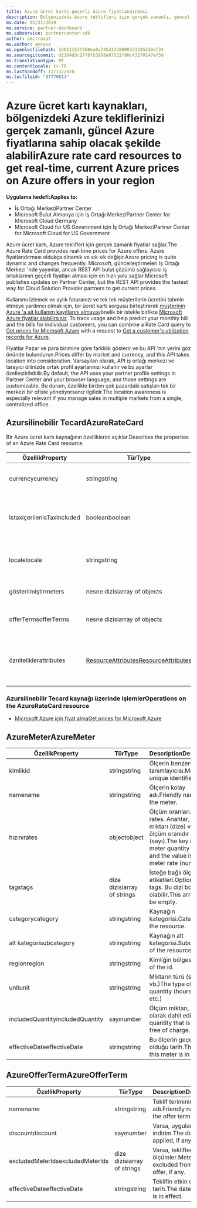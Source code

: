 ```yaml
---
title: Azure ücret kartı-geçerli Azure fiyatlandırması
description: Bölgenizdeki Azure teklifleri için gerçek zamanlı, güncel fiyatlar almak üzere Azure ücret kartı 'nın nasıl kullanılacağını öğrenin. Azure ücret kartına Iş Ortağı Merkezi REST API üzerinden erişilir.
ms.date: 05/21/2019
ms.service: partner-dashboard
ms.subservice: partnercenter-sdk
author: amitravat
ms.author: amrava
ms.openlocfilehash: 2d011153f508ea0a745413b88003333452d0af24
ms.sourcegitcommit: d1104d5c27f8fb3908a87532f80c432f0147ef5d
ms.translationtype: MT
ms.contentlocale: tr-TR
ms.lasthandoff: 11/13/2020
ms.locfileid: "97770013"
---
```

# <a name="azure-rate-card-resources-to-get-real-time-current-azure-prices-on-azure-offers-in-your-region"></a><span data-ttu-id="cf0c4-104">Azure ücret kartı kaynakları, bölgenizdeki Azure tekliflerinizi gerçek zamanlı, güncel Azure fiyatlarına sahip olacak şekilde alabilir</span><span class="sxs-lookup"><span data-stu-id="cf0c4-104">Azure rate card resources to get real-time, current Azure prices on Azure offers in your region</span></span>

<span data-ttu-id="cf0c4-105">**Uygulama hedefi:**</span><span class="sxs-lookup"><span data-stu-id="cf0c4-105">**Applies to:**</span></span>

- <span data-ttu-id="cf0c4-106">İş Ortağı Merkezi</span><span class="sxs-lookup"><span data-stu-id="cf0c4-106">Partner Center</span></span>
- <span data-ttu-id="cf0c4-107">Microsoft Bulut Almanya için İş Ortağı Merkezi</span><span class="sxs-lookup"><span data-stu-id="cf0c4-107">Partner Center for Microsoft Cloud Germany</span></span>
- <span data-ttu-id="cf0c4-108">Microsoft Cloud for US Government için İş Ortağı Merkezi</span><span class="sxs-lookup"><span data-stu-id="cf0c4-108">Partner Center for Microsoft Cloud for US Government</span></span>

<span data-ttu-id="cf0c4-109">Azure ücret kartı, Azure teklifleri için gerçek zamanlı fiyatlar sağlar.</span><span class="sxs-lookup"><span data-stu-id="cf0c4-109">The Azure Rate Card provides real-time prices for Azure offers.</span></span> <span data-ttu-id="cf0c4-110">Azure fiyatlandırması oldukça dinamik ve sık sık değişir.</span><span class="sxs-lookup"><span data-stu-id="cf0c4-110">Azure pricing is quite dynamic and changes frequently.</span></span> <span data-ttu-id="cf0c4-111">Microsoft, güncelleştirmeleri Iş Ortağı Merkezi 'nde yayımlar, ancak REST API bulut çözümü sağlayıcısı iş ortaklarının geçerli fiyatları alması için en hızlı yolu sağlar.</span><span class="sxs-lookup"><span data-stu-id="cf0c4-111">Microsoft publishes updates on Partner Center, but the REST API provides the fastest way for Cloud Solution Provider partners to get current prices.</span></span>

<span data-ttu-id="cf0c4-112">Kullanımı izlemek ve aylık faturanızı ve tek tek müşterilerin ücretini tahmin etmeye yardımcı olmak için, bir ücret kartı sorgusu birleştirerek [müşterinin Azure 'a ait kullanım kayıtlarını almaya](get-a-customer-s-utilization-record-for-azure.md)yönelik bir istekle birlikte [Microsoft Azure fiyatlar alabilirsiniz](get-prices-for-microsoft-azure.md) .</span><span class="sxs-lookup"><span data-stu-id="cf0c4-112">To track usage and help predict your monthly bill and the bills for individual customers, you can combine a Rate Card query to [Get prices for Microsoft Azure](get-prices-for-microsoft-azure.md) with a request to [Get a customer's utilization records for Azure](get-a-customer-s-utilization-record-for-azure.md).</span></span>

<span data-ttu-id="cf0c4-113">Fiyatlar Pazar ve para birimine göre farklılık gösterir ve bu API 'nin yerini göz önünde bulundurun.</span><span class="sxs-lookup"><span data-stu-id="cf0c4-113">Prices differ by market and currency, and this API takes location into consideration.</span></span> <span data-ttu-id="cf0c4-114">Varsayılan olarak, API iş ortağı merkezi ve tarayıcı dilinizde ortak profil ayarlarınızı kullanır ve bu ayarlar özelleştirilebilir.</span><span class="sxs-lookup"><span data-stu-id="cf0c4-114">By default, the API uses your partner profile settings in Partner Center and your browser language, and those settings are customizable.</span></span> <span data-ttu-id="cf0c4-115">Bu durum, özellikle birden çok pazardaki satışları tek bir merkezi bir ofiste yönetiyorsanız ilgilidir.</span><span class="sxs-lookup"><span data-stu-id="cf0c4-115">The location awareness is especially relevant if you manage sales in multiple markets from a single, centralized office.</span></span>

## <a name="azureratecard"></a><span data-ttu-id="cf0c4-116">Azursilinebilir Tecard</span><span class="sxs-lookup"><span data-stu-id="cf0c4-116">AzureRateCard</span></span>

<span data-ttu-id="cf0c4-117">Bir Azure ücret kartı kaynağının özelliklerini açıklar.</span><span class="sxs-lookup"><span data-stu-id="cf0c4-117">Describes the properties of an Azure Rate Card resource.</span></span>

| <span data-ttu-id="cf0c4-118">Özellik</span><span class="sxs-lookup"><span data-stu-id="cf0c4-118">Property</span></span>      | <span data-ttu-id="cf0c4-119">Tür</span><span class="sxs-lookup"><span data-stu-id="cf0c4-119">Type</span></span>                                      | <span data-ttu-id="cf0c4-120">Description</span><span class="sxs-lookup"><span data-stu-id="cf0c4-120">Description</span></span>                                                       |
|---------------|-------------------------------------------|-------------------------------------------------------------------|
| <span data-ttu-id="cf0c4-121">currency</span><span class="sxs-lookup"><span data-stu-id="cf0c4-121">currency</span></span>      | <span data-ttu-id="cf0c4-122">string</span><span class="sxs-lookup"><span data-stu-id="cf0c4-122">string</span></span>                                    | <span data-ttu-id="cf0c4-123">Oranların sağlandığı para birimi.</span><span class="sxs-lookup"><span data-stu-id="cf0c4-123">The currency in which the rates are provided.</span></span>                     |
| <span data-ttu-id="cf0c4-124">Istaxiçerilen</span><span class="sxs-lookup"><span data-stu-id="cf0c4-124">isTaxIncluded</span></span> | <span data-ttu-id="cf0c4-125">boolean</span><span class="sxs-lookup"><span data-stu-id="cf0c4-125">boolean</span></span>                                   | <span data-ttu-id="cf0c4-126">Tüm ücretler ön vergi olduğundan bu özellik olarak döndürülür `false` .</span><span class="sxs-lookup"><span data-stu-id="cf0c4-126">All rates are pretax, so this property returns as `false`.</span></span> |
| <span data-ttu-id="cf0c4-127">locale</span><span class="sxs-lookup"><span data-stu-id="cf0c4-127">locale</span></span>        | <span data-ttu-id="cf0c4-128">string</span><span class="sxs-lookup"><span data-stu-id="cf0c4-128">string</span></span>                                    | <span data-ttu-id="cf0c4-129">Kaynak bilgisinin yerelleştirildiği kültür.</span><span class="sxs-lookup"><span data-stu-id="cf0c4-129">The culture in which the resource information is localized.</span></span>       |
| <span data-ttu-id="cf0c4-130">gösterilmiştir</span><span class="sxs-lookup"><span data-stu-id="cf0c4-130">meters</span></span>        | <span data-ttu-id="cf0c4-131">nesne dizisi</span><span class="sxs-lookup"><span data-stu-id="cf0c4-131">array of objects</span></span>                          | <span data-ttu-id="cf0c4-132">[AzureMeter](#azuremeter) nesnelerinin dizisi.</span><span class="sxs-lookup"><span data-stu-id="cf0c4-132">Array of [AzureMeter](#azuremeter) objects.</span></span>                       |
| <span data-ttu-id="cf0c4-133">offerTerms</span><span class="sxs-lookup"><span data-stu-id="cf0c4-133">offerTerms</span></span>    | <span data-ttu-id="cf0c4-134">nesne dizisi</span><span class="sxs-lookup"><span data-stu-id="cf0c4-134">array of objects</span></span>                          | <span data-ttu-id="cf0c4-135">[AzureOfferTerm](#azureofferterm) nesnelerinin dizisi.</span><span class="sxs-lookup"><span data-stu-id="cf0c4-135">Array of [AzureOfferTerm](#azureofferterm) objects.</span></span>               |
| <span data-ttu-id="cf0c4-136">öznitelikler</span><span class="sxs-lookup"><span data-stu-id="cf0c4-136">attributes</span></span>    | [<span data-ttu-id="cf0c4-137">ResourceAttributes</span><span class="sxs-lookup"><span data-stu-id="cf0c4-137">ResourceAttributes</span></span>](utility-resources.md#resourceattributes) | <span data-ttu-id="cf0c4-138">Meta veri öznitelikleri.</span><span class="sxs-lookup"><span data-stu-id="cf0c4-138">The metadata attributes.</span></span> <span data-ttu-id="cf0c4-139">Vardır `"objectType": "AzureRateCard"`</span><span class="sxs-lookup"><span data-stu-id="cf0c4-139">Contains `"objectType": "AzureRateCard"`</span></span>   |

### <a name="operations-on-the-azureratecard-resource"></a><span data-ttu-id="cf0c4-140">Azursilinebilir Tecard kaynağı üzerinde işlemler</span><span class="sxs-lookup"><span data-stu-id="cf0c4-140">Operations on the AzureRateCard resource</span></span>

- [<span data-ttu-id="cf0c4-141">Microsoft Azure için fiyat alma</span><span class="sxs-lookup"><span data-stu-id="cf0c4-141">Get prices for Microsoft Azure</span></span>](get-prices-for-microsoft-azure.md)

## <a name="azuremeter"></a><span data-ttu-id="cf0c4-142">AzureMeter</span><span class="sxs-lookup"><span data-stu-id="cf0c4-142">AzureMeter</span></span>

| <span data-ttu-id="cf0c4-143">Özellik</span><span class="sxs-lookup"><span data-stu-id="cf0c4-143">Property</span></span>         | <span data-ttu-id="cf0c4-144">Tür</span><span class="sxs-lookup"><span data-stu-id="cf0c4-144">Type</span></span>             | <span data-ttu-id="cf0c4-145">Description</span><span class="sxs-lookup"><span data-stu-id="cf0c4-145">Description</span></span>                                                                                   |
|------------------|------------------|-----------------------------------------------------------------------------------------------|
| <span data-ttu-id="cf0c4-146">kimlik</span><span class="sxs-lookup"><span data-stu-id="cf0c4-146">id</span></span>               | <span data-ttu-id="cf0c4-147">string</span><span class="sxs-lookup"><span data-stu-id="cf0c4-147">string</span></span>           | <span data-ttu-id="cf0c4-148">Ölçerin benzersiz tanımlayıcısı.</span><span class="sxs-lookup"><span data-stu-id="cf0c4-148">Meter's unique identifier.</span></span>                                                                    |
| <span data-ttu-id="cf0c4-149">name</span><span class="sxs-lookup"><span data-stu-id="cf0c4-149">name</span></span>             | <span data-ttu-id="cf0c4-150">string</span><span class="sxs-lookup"><span data-stu-id="cf0c4-150">string</span></span>           | <span data-ttu-id="cf0c4-151">Ölçerin kolay adı.</span><span class="sxs-lookup"><span data-stu-id="cf0c4-151">Friendly name of the meter.</span></span>                                                                   |
| <span data-ttu-id="cf0c4-152">hızını</span><span class="sxs-lookup"><span data-stu-id="cf0c4-152">rates</span></span>            | <span data-ttu-id="cf0c4-153">object</span><span class="sxs-lookup"><span data-stu-id="cf0c4-153">object</span></span>           | <span data-ttu-id="cf0c4-154">Ölçüm oranları.</span><span class="sxs-lookup"><span data-stu-id="cf0c4-154">Meter rates.</span></span> <span data-ttu-id="cf0c4-155">Anahtar, ölçüm miktarı (dize) ve değer ölçüm oranıdır (sayı).</span><span class="sxs-lookup"><span data-stu-id="cf0c4-155">The key is the meter quantity (string) and the value is the meter rate (number).</span></span> |
| <span data-ttu-id="cf0c4-156">tags</span><span class="sxs-lookup"><span data-stu-id="cf0c4-156">tags</span></span>             | <span data-ttu-id="cf0c4-157">dize dizisi</span><span class="sxs-lookup"><span data-stu-id="cf0c4-157">array of strings</span></span> | <span data-ttu-id="cf0c4-158">İsteğe bağlı ölçüm etiketleri.</span><span class="sxs-lookup"><span data-stu-id="cf0c4-158">Optional meter tags.</span></span> <span data-ttu-id="cf0c4-159">Bu dizi boş olabilir.</span><span class="sxs-lookup"><span data-stu-id="cf0c4-159">This array can be empty.</span></span>                                                 |
| <span data-ttu-id="cf0c4-160">category</span><span class="sxs-lookup"><span data-stu-id="cf0c4-160">category</span></span>         | <span data-ttu-id="cf0c4-161">string</span><span class="sxs-lookup"><span data-stu-id="cf0c4-161">string</span></span>           | <span data-ttu-id="cf0c4-162">Kaynağın kategorisi.</span><span class="sxs-lookup"><span data-stu-id="cf0c4-162">Category of the resource.</span></span>                                                                     |
| <span data-ttu-id="cf0c4-163">alt kategori</span><span class="sxs-lookup"><span data-stu-id="cf0c4-163">subcategory</span></span>      | <span data-ttu-id="cf0c4-164">string</span><span class="sxs-lookup"><span data-stu-id="cf0c4-164">string</span></span>           | <span data-ttu-id="cf0c4-165">Kaynağın alt kategorisi.</span><span class="sxs-lookup"><span data-stu-id="cf0c4-165">Subcategory of the resource.</span></span>                                                                 |
| <span data-ttu-id="cf0c4-166">region</span><span class="sxs-lookup"><span data-stu-id="cf0c4-166">region</span></span>           | <span data-ttu-id="cf0c4-167">string</span><span class="sxs-lookup"><span data-stu-id="cf0c4-167">string</span></span>           | <span data-ttu-id="cf0c4-168">Kimliğin bölgesi.</span><span class="sxs-lookup"><span data-stu-id="cf0c4-168">Region of the id.</span></span>                                                                             |
| <span data-ttu-id="cf0c4-169">unit</span><span class="sxs-lookup"><span data-stu-id="cf0c4-169">unit</span></span>             | <span data-ttu-id="cf0c4-170">string</span><span class="sxs-lookup"><span data-stu-id="cf0c4-170">string</span></span>           | <span data-ttu-id="cf0c4-171">Miktarın türü (saat, bayt vb.)</span><span class="sxs-lookup"><span data-stu-id="cf0c4-171">The type of quantity (hours, bytes, etc.)</span></span>                                                     |
| <span data-ttu-id="cf0c4-172">includedQuantity</span><span class="sxs-lookup"><span data-stu-id="cf0c4-172">includedQuantity</span></span> | <span data-ttu-id="cf0c4-173">sayı</span><span class="sxs-lookup"><span data-stu-id="cf0c4-173">number</span></span>           | <span data-ttu-id="cf0c4-174">Ölçüm miktarı, ücretsiz olarak dahil edilir.</span><span class="sxs-lookup"><span data-stu-id="cf0c4-174">Meter quantity that is included free of charge.</span></span>                                               |
| <span data-ttu-id="cf0c4-175">effectiveDate</span><span class="sxs-lookup"><span data-stu-id="cf0c4-175">effectiveDate</span></span>    | <span data-ttu-id="cf0c4-176">string</span><span class="sxs-lookup"><span data-stu-id="cf0c4-176">string</span></span>           | <span data-ttu-id="cf0c4-177">Bu ölçerin geçerli olduğu tarih.</span><span class="sxs-lookup"><span data-stu-id="cf0c4-177">The date this meter is in effect.</span></span>                                                             |

## <a name="azureofferterm"></a><span data-ttu-id="cf0c4-178">AzureOfferTerm</span><span class="sxs-lookup"><span data-stu-id="cf0c4-178">AzureOfferTerm</span></span>

| <span data-ttu-id="cf0c4-179">Özellik</span><span class="sxs-lookup"><span data-stu-id="cf0c4-179">Property</span></span>         | <span data-ttu-id="cf0c4-180">Tür</span><span class="sxs-lookup"><span data-stu-id="cf0c4-180">Type</span></span>             | <span data-ttu-id="cf0c4-181">Description</span><span class="sxs-lookup"><span data-stu-id="cf0c4-181">Description</span></span>                             |
|------------------|------------------|-----------------------------------------|
| <span data-ttu-id="cf0c4-182">name</span><span class="sxs-lookup"><span data-stu-id="cf0c4-182">name</span></span>             | <span data-ttu-id="cf0c4-183">string</span><span class="sxs-lookup"><span data-stu-id="cf0c4-183">string</span></span>           | <span data-ttu-id="cf0c4-184">Teklif teriminin kolay adı.</span><span class="sxs-lookup"><span data-stu-id="cf0c4-184">Friendly name of the offer term.</span></span>        |
| <span data-ttu-id="cf0c4-185">discount</span><span class="sxs-lookup"><span data-stu-id="cf0c4-185">discount</span></span>         | <span data-ttu-id="cf0c4-186">sayı</span><span class="sxs-lookup"><span data-stu-id="cf0c4-186">number</span></span>           | <span data-ttu-id="cf0c4-187">Varsa, uygulanan indirim.</span><span class="sxs-lookup"><span data-stu-id="cf0c4-187">The discount applied, if any.</span></span>           |
| <span data-ttu-id="cf0c4-188">excludedMeterIds</span><span class="sxs-lookup"><span data-stu-id="cf0c4-188">excludedMeterIds</span></span> | <span data-ttu-id="cf0c4-189">dize dizisi</span><span class="sxs-lookup"><span data-stu-id="cf0c4-189">array of strings</span></span> | <span data-ttu-id="cf0c4-190">Varsa, tekliften çıkarılan ölçümler.</span><span class="sxs-lookup"><span data-stu-id="cf0c4-190">Meters excluded from the offer, if any.</span></span> |
| <span data-ttu-id="cf0c4-191">effectiveDate</span><span class="sxs-lookup"><span data-stu-id="cf0c4-191">effectiveDate</span></span>    | <span data-ttu-id="cf0c4-192">string</span><span class="sxs-lookup"><span data-stu-id="cf0c4-192">string</span></span>           | <span data-ttu-id="cf0c4-193">Teklifin etkin olduğu tarih.</span><span class="sxs-lookup"><span data-stu-id="cf0c4-193">The date the offer is in effect.</span></span>        |
